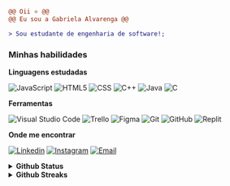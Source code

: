 ``` diff
@@ Oii ⭐ @@
@@ Eu sou a Gabriela Alvarenga @@

> Sou estudante de engenharia de software!;

```

### Minhas habilidades

**Linguagens estudadas**

![JavaScript](https://img.shields.io/badge/-JavaScript-333333?style=flat&logo=javascript)
![HTML5](https://img.shields.io/badge/-HTML5-333333?style=flat&logo=HTML5)
![CSS](https://img.shields.io/badge/-CSS-333333?style=flat&logo=CSS3&logoColor=1572B6)
![C++](https://img.shields.io/badge/-C%2B%2B-333333?style=flat&logo=C%2B%2B&logoColor=C++)
![Java](https://img.shields.io/badge/-Java-333333?style=flat&logo=OpenJDK&logoColor=white)
![C](https://img.shields.io/badge/C-333333?style==flat&logo=c&logoColor=white)

**Ferramentas** 

![Visual Studio Code](https://img.shields.io/badge/-Visual%20Studio%20Code-333333?style=flat&logo=visual-studio-code&logoColor=007ACC)
![Trello](https://img.shields.io/badge/-Trello-333333?style=flat&logo=trello&logoColor=007ACC)
![Figma](https://img.shields.io/badge/-Figma-333333?style=flat&logo=figma&logoColor=007ACC)
![Git](https://img.shields.io/badge/-Git-333333?style=flat&logo=git)
![GitHub](https://img.shields.io/badge/-GitHub-333333?style=flat&logo=github)
![Replit](https://img.shields.io/badge/-Replit-333333?style=flat&logo=Repl.it&logoColor=white)


**Onde me encontrar**

[![Linkedin](https://img.shields.io/badge/-LinkedIn-blue?style=flat&logo=Linkedin&logoColor=white)](https://www.linkedin.com/in/gabriela-alvarenga-996771210/)
[![Instagram](https://img.shields.io/badge/-Instagram-c13584?style=flat&labelColor=c13584&logo=instagram&logoColor=white)](https://www.instagram.com/gabialvarengac/)
[![Email](https://img.shields.io/badge/-Email-D14836?style=flat&logo=gmail&logoColor=white)](mailto:gabialvarenga4@gmail.com)


<details>
  <summary><b> Github Status </b></summary>
  
 <br />
  
<div align="left">
  <a href="https://github.com/gabialvarenga"></a>
 <img height="150em" src="https://github-readme-stats.vercel.app/api?username=gabialvarenga&show_icons=true&theme=jolly&include_all_commits=true&count_private=true&hide_border=true"/>
<img height="150em" src="https://github-readme-stats.vercel.app/api/top-langs/?username=gabialvarenga&layout=compact&langs_count=16&theme=jolly&hide_border=true"/> <br>

</div>
 </details>

  <details>
  <summary><b>Github Streaks</b></summary>
    
 <br />
 
  <img height="180em" src="https://github-readme-streak-stats.herokuapp.com?user=gabialvarenga&theme=jolly&hide_border=true&border_radius=7&date_format=j%2Fn%5B%2FY%5D" />
</details>
<br />


